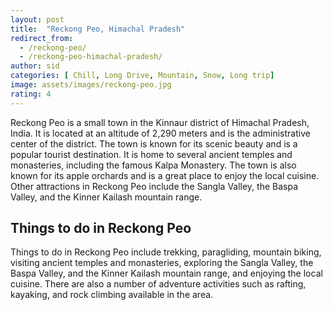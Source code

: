 ```yaml
---
layout: post
title:  "Reckong Peo, Himachal Pradesh"
redirect_from:
  - /reckong-peo/
  - /reckong-peo-himachal-pradesh/
author: sid
categories: [ Chill, Long Drive, Mountain, Snow, Long trip]
image: assets/images/reckong-peo.jpg
rating: 4
---
```

Reckong Peo is a small town in the Kinnaur district of Himachal Pradesh, India. It is located at an altitude of 2,290 meters and is the administrative center of the district. The town is known for its scenic beauty and is a popular tourist destination. It is home to several ancient temples and monasteries, including the famous Kalpa Monastery. The town is also known for its apple orchards and is a great place to enjoy the local cuisine. Other attractions in Reckong Peo include the Sangla Valley, the Baspa Valley, and the Kinner Kailash mountain range.

<h2>Things to do in Reckong Peo</h2>
Things to do in Reckong Peo include trekking, paragliding, mountain biking, visiting ancient temples and monasteries, exploring the Sangla Valley, the Baspa Valley, and the Kinner Kailash mountain range, and enjoying the local cuisine. There are also a number of adventure activities such as rafting, kayaking, and rock climbing available in the area.


<div class="pa-carousel-widget" style="width:100%; height:480px; display:none;"
  data-link="https://traveltriangle.com/blog/places-to-visit-in-reckong-peo/"
  data-title="Reckong Peo, Himachal Pradesh"
  data-description="Chill, Long Drive, Mountain, Snow, Long trip"
  data-delay="3">
  <object data="https://lh3.googleusercontent.com/EqmPgtp_5sqYvK4W4x8RGFM1OjagiA7H9faM2e9GojaYmq1phhtsGgrI-g4FZ3p6KeR9LEDoir6XMX4s7AZx3Aug657l9zNgoulunbSFtNSwkab3y2whNUG9ytCzc_bnMT7bS9sF1uA=w1280-h720"></object>
  <object data="https://lh3.googleusercontent.com/nvaElafQX6l4fhJBv7cx-FB0_-2Ayt4z6oqt0UX-T3llE9EChlU_6c5v7zfrzKfGJ1WO8CGGn_qdyCaMwxzIxtU8NHqF1ZAFqMaKMoIv8P_auzUpHhjx6j6PznWsp_q5vmQZoJyx0ks=w1280-h720"></object>
  <object data="https://lh3.googleusercontent.com/QY7AihbkHJsjcZXXS4ahQ5H2ysagi4uWwDpqxRcNbZE53cljR9e3YE1VPv6pCFP6pS7ZOjHG9Yqqv5iHd_ohjZ_iVkgVDLIK_Bbz0xH8yBexNRYAQyZ9NrFCw5bFjmU_FNZApkg85IM=w1280-h720"></object>
  <object data="https://lh3.googleusercontent.com/CNSBOL00GfjOqK4KOKNGxLlkEpAzItg8g5MKTI03SOZo3sb-Q-mWstJ8aN3TfPKsJexy-PUfQS-Yv-LNaB-yhCs7pLkMYy-XaG6taQIIUF4Bz_s1jBudJTQkhPB_iO2j8evj4YhPXJA=w1280-h720"></object>
  <object data="https://lh3.googleusercontent.com/4MjdT2JmOsflFf5QQlzOdk16u32TEm6t6EbX8dzreaFj_upTMjyPe60xuysVSvT-NX9f7wrZRsEuRQQLK_DHpMuhkXTJJFg90t8efBB-AGbzY0p02r5eaCFqFEPgr98SCV9TJxitYn4=w1280-h720"></object>
  <object data="https://lh3.googleusercontent.com/pbmIJAUM6edi1hCDSCtpGr-AWn5MuER4ERAMTFcLq7sBrPQ4YiWYoPEvzSuja_tMvcoays8GnkLMzwmh4bbyyptSviKaHLy2sl8frlPDMBlVZCxBztRjg_I7MZ2T2DQhoEaIWbSu5tg=w1280-h720"></object>
  <object data="https://lh3.googleusercontent.com/vDXgporejuUoqrZVC86rU3rewCsHhGN72V7k8lPoXKbl8jrSZ42CeWO7gkeRHHRGkaXzM0VzQe6wuYobBvaXDD8qhaLJLyC024i_qb4uznHfhyHoj2QnfnTYbFL4JUrzmFcgjX_Q9z4=w1280-h720"></object>
  <object data="https://lh3.googleusercontent.com/cycPlQ_aKomgIqLSD2-f2BPa9pRwspH2C7JZzfVIltBtth-7ulZKSlFVShpZ4qwa0CKPkpN4aRh6MLU8aDd3bqpLfTt5kUyRAx2mCRH8nQSn7UdvxToDLWdyotEzPFTTlr15tSifPDA=w1280-h720"></object>
  <object data="https://lh3.googleusercontent.com/7D0Gl2b7zezY0FlPAXlTcXPQFj4YAXb3x0yMAi5QHMjZtEuiuoGRiUya47-aVOGr6Z8HgxI0to8LIXutzaigb1pM29tGZf1PwkFA47FhAi0L3-BHcVFAlOgxhH6h_Q1Wi8Iqm7QZeE4=w1280-h720"></object>
  <object data="https://lh3.googleusercontent.com/fKhwRdrQDa8auhxS7NQynie51axcX1ugjCCaTDFnI9xWkEobLJhWw3FlNm3ZVbXVXbRM8dr_tv07uvFt3lqjtGnI3AvgB1c-e0KWyRTzYFCFIo67zxqM93aXuFp9-SLHPNOY_OANits=w1280-h720"></object>
  <object data="https://lh3.googleusercontent.com/SNMFtmBASALwPdrzBlLIf_RbyhsSA4paH8lSOF4tPBgw6MFtYcVWEcEo-KkAoMetp_PVTfg9x-9uW8GjWfTCMINuQKK4iY5QRNoihBjhQbAWCFV9jsWYuAZ6ousO3YMenkbC5CIgNtY=w1280-h720"></object>
  <object data="https://lh3.googleusercontent.com/hMEAeP2Y1bFZuuWAPABx_8KEJTs58j1NsBXH_-spS8BsuX4A6IUok3Sdhq-O9_xm2ObHQo6MWDCrQQYV8vWPfjProROHoO1jlsAEBiKqC75AGPudR4jdTkbe8YcoJIFXVd-3uW1Nm5g=w1280-h720"></object>
  <object data="https://lh3.googleusercontent.com/0Yw40UxWJGoFsxVeJULK7J6hdBi8e2Dc1CDdyK8hVsu1vLBCMheqrB_LUZrJN0BT3iXZmAe5UX_ADNMkgrPJ1Ir86PHXJBLcNpIA8rhiJjiE72Yc7PFYBf8p4U3A9uZV1OsBhKNPTAY=w1280-h720"></object>
  <object data="https://lh3.googleusercontent.com/dUZR4XBJ851G16_PoyGhhvrLdkDelYNTZ7etT3GmFYEOk0rU9VvFFy0KMRyy8Kpop9UxCM6q9cEPNHdL1cWaPtzyXv00mYL8S_pRkwKtD0U-GUWnIMMlkVwlsawCzbe6mhqWGZeqCiM=w1280-h720"></object>
  <object data="https://lh3.googleusercontent.com/ob4owuV8TuFJrUqAe6sEL2kp0DToFxo2yp-23RwLo53hePj-flraUvnC3sijjD4ngOcLm6OCuvaJZxcW0lcApMTyAv-abRDEHeNnBwZqw-BKjSQ3gDZwNzAYuXTVv8Ik2Bz1rN4Zeik=w1280-h720"></object>
  <object data="https://lh3.googleusercontent.com/brX1WM1EqC1BJAQN7-f8L6k2Jwp5IpydcO8MaqzinIYLPTBqDF9r5AaaJ3U2C9K64yGKnj9DoJzgnLUdm0lySsgqkWKuKDr2LauftUMw7C8nrwvyNFSiueafC9iRZlSegQ8rEN-igbc=w1280-h720"></object>
  <object data="https://lh3.googleusercontent.com/znYk6pbTiZwlB1STmVNaiXV0cusgfosOvHSonqUU2g3GA3ldWtuyt5p3kR3KXroqSquJPh61nKN2XznggkdNkGUIL5dyYKO_97HHuFjhsAYLIL_SHkxjbytNnZ4SmlwNE5rMauGTyNM=w1280-h720"></object>
  <object data="https://lh3.googleusercontent.com/VMvtTtzxa5V2U70vzNhCTTeahI7dDB790T8mLUsvKei2DN9uzbZpZfser4dhDidL6pGzw2uQSC7MBLX59m7K6hpp5_2EoH6aRUN6YW26DjEUX6Adjj4OKMsFQtIBe0yOx2Y_YfV7vP0=w1280-h720"></object>
  <object data="https://lh3.googleusercontent.com/eqYvRsrYdaDum8zMd7S_zIqK3x1N3jKFbeFvCx8h2LI3qe2sUEeWEFomDDKJg1lMBJuskfnlhBnQ3YuO1Qlm3nkyp4yDNlwJLchMNqV-ptxwHfbmuyvV_VQy3W4kbcmAgH1HxI_xP4Y=w1280-h720"></object>
</div>

